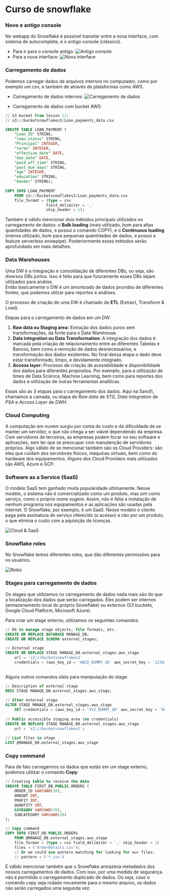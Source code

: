 ﻿# Curso de snowflake

### Novo e antigo console
No webapp do Snowflake é possível transitar entre a nova interface, com sistema de autocomplete, e o antigo console (clássico).
* Para ir para o console antigo:
	 ![Antigo console](https://i.imgur.com/qhBlviF.png)
* Para a nova interface: 
![Nova interface](https://i.imgur.com/grZMjU6.png)

### Carregamento de dados
Podemos carregar dados de arquivos internos no computador, como por exemplo um csv, e também de através de plataformas como AWS.
* Carregamento de dados internos:
![Carregamento de dados](https://i.imgur.com/XEOno3X.png)

* Carregamento de dados com bucket AWS:
```sql
// S3 bucket from lesson 12:
// s3://bucketsnowflakes3/Loan_payments_data.csv

CREATE TABLE LOAN_PAYMENT (
    "Loan_ID" STRING,
    "loan_status" STRING,
    "Principal" INTEGER,
    "terms" INTEGER,
    "effective_date" DATE,
    "due_date" DATE,
    "paid_off_time" STRING,
    "past_due_days" STRING,
    "age" INTEGER,
    "education" STRING,
    "Gender" STRING);
    
COPY INTO LOAN_PAYMENT
    FROM s3://bucketsnowflakes3/Loan_payments_data.csv
    file_format = (type = csv
                  field_delimiter = ','
                  skip_header = 1);
 ```
 
Também é válido mencionar dois métodos principais utilizados no carregamento de dados: o **Bulk loading** (mais utilizado, bom para altas quantidades de dados, e possui o comando COPY), e o **Continuous loading** (menos utilizado, bom para pequenas quantidades de dados, e possui a feature serverless snowpipe). Posteriormente esses métodos serão aprofundado em mais detalhes.
 
 ### Data Warehouses
 Uma DW é a integração e consolidação de diferentes DBs, ou seja, são diversos DBs juntos. Isso é feito para que futuramente esses DBs sejam utilizados para análise.  
 Então basicamente o DW é um amontoado de dados providos de diferentes fontes, que podemos utilzar para reportes e análises.
 
 O processo de criação de uma DW é chamado de **ETL** (Extract, Transform & Load).

Etapas para o carregamento de dados em um DW:
1. **Raw data ou Staging area:** Extração dos dados puros sem transformações, da fonte para o Data Warehouse.
2. **Data integration ou Data Transformation:** A integração dos dados é marcada pela criação de relacionamento entre as diferentes Tabelas e Bancos, bem como a remoção de dados desnecessários, e transformação dos dados existentes. No final dessa etapa o dado deve estar transformado, limpo, e devidamente integrado.
3. **Access layer:** Processo de criação de acessibilidade e disponibilidade dos dados para diferentes propósitos. Por exemplo, para a utilização de times de Data Science, Machine Learning, bem como para reportes dos dados e utilização de outras ferramentas analíticas.

Essas são as 3 etapas para o carregamento dos dados. Aqui na Sanofi, chamamos a camada, ou etapa de *Raw data* de *STG*, *Data Integration* de *PSA* e *Access Layer* de *DWH*.
 
 ### Cloud Computing
 A computação em nuvem surgiu por conta do custo e da dificuldade de se manter um servidor, o que não chega a ser viável dependendo da empresa. Com servidores de terceiros, as empresas podem focar no seu software e aplicações, sem ter que se preocupar com manutenção de servidores próprios.
 Algo válido de se mencionar também são os Cloud Providers: são eles que cuidam dos servidores físicos, máquinas virtuais, bem como do hardware dos equipamentos. Alguns dos Cloud Providers mais utilizados são AWS, Azure e GCP. 

### Software as a Service (SaaS)
O modelo SaaS tem ganhado muita popularidade ultimamente. Nesse modelo, o sistema não é comercializado como um produto, mas sim como serviço, como o próprio nome sugere. Assim, não é feita a instalação de nenhum programa nos equipamentos e as aplicações são usadas pela internet. O Snowflake, por exemplo, é um SaaS.
Nesse modelo o cliente paga pela assinatura do serviço oferecido (o acesso) e não por um produto, o que elimina o custo com a aquisição de licenças.

![Cloud & SaaS](https://i.imgur.com/KZU9yPA.png)

### Snowflake roles
No Snowflake temos diferentes roles, que dão diferentes permissões para os usuários.

![Roles](https://i.imgur.com/B6NbfvU.png)

### Stages para carregamento de dados
Os stages que utilizamos no carregamento de dados nada mais são do que a localização dos dados que serão carregados. Eles podem ser internos (armazenamento local do próprio Snowflake) ou externos (S3 buckets, Google Cloud Platform, Microsoft Azure).

Para criar um stage externo, utilizamos os seguintes comandos:
```sql
// Db to manage stage objects, file formats, etc.
CREATE OR REPLACE DATABASE MANAGE_DB;
CREATE OR REPLACE SCHEMA external_stages;

// External stage
CREATE OR REPLACE STAGE MANAGE_DB.external_stages.aws_stage
    url = 's3://bucketsnowflakes3'
    credentials = (aws_key_id = 'ABCD_DUMMY_ID' aws_secret_key = '1234abcd_key');
    
```

Alguns outros comandos úteis para manipulação do stage:
```sql
// Description of external stage
DESC STAGE MANAGE_DB.external_stages.aws_stage;
    
// Alter external stage
ALTER STAGE MANAGE_DB.external_stages.aws_stage
    SET credentials = (aws_key_id = 'XYZ_DUMMY_ID' aws_secret_key = '987xyz')
    
// Public accessible staging area (no credentials)
CREATE OR REPLACE STAGE MANAGE_DB.external_stages.aws_stage
    url = 's3://bucketsnowflakes3';
    
// List files in stage
LIST @MANAGE_DB.external_stages.aws_stage
```

### Copy command
Para de fato carregarmos os dados que estão em um stage externo, podemos utilizar o comando **Copy**:
```sql
// Creating table to receive the data
CREATE TABLE FIRST_DB.PUBLIC.ORDERS (
    ORDER_ID VARCHAR(30),
    AMOUNT INT,
    PROFIT INT,
    QUANTITY INT,
    CATEGORY VARCHAR(30),
    SUBCATEGORY VARCHAR(30)
);

// Copy command
COPY INTO FIRST_DB.PUBLIC.ORDERS
    FROM @MANAGE_DB.external_stages.aws_stage
    file_format = (type = csv field_delimiter = ',' skip_header = 1)
    files = ('OrderDetails.csv');
    // Or we could use pattern matching for looking for our files:
    // pattern = ('*.csv')
```
É válido mencionar também que o Snowflake armazena metadados dos nossos carregamentos de dados. Com isso, por uma medida de segurança. não é permitido o carregamento duplicado de dados. Ou seja, caso o comando copy seja rodado novamente para o mesmo arquivo, os dados não serão carregados uma segunda vez.

